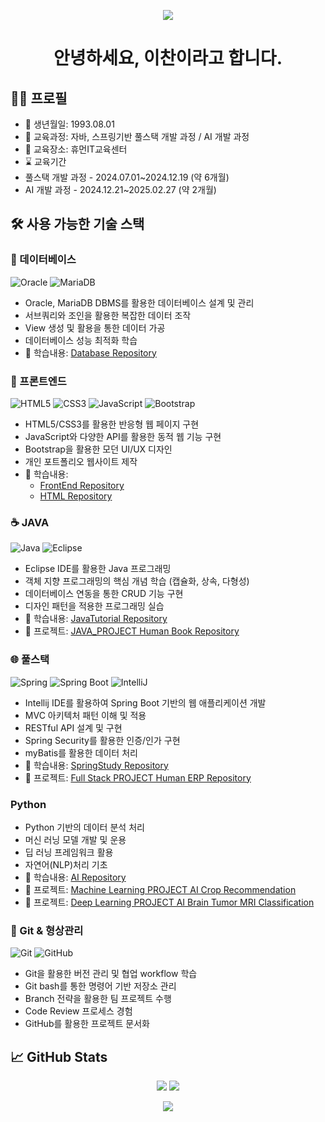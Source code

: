 <p align='center'>
    <img src="https://capsule-render.vercel.app/api?type=waving&color=auto&height=300&section=header&text=Chan%20Lee&fontSize=100&animation=fadeIn&fontAlignY=38&desc=Full%20Stack%20Developer&descAlignY=51&descAlign=62"/>
</p>

<div align="center">
    
# 안녕하세요, 이찬이라고 합니다.

</div>

## 👩‍💻 프로필
- 🌟 생년월일: 1993.08.01
- 📖 교육과정: 자바, 스프링기반 풀스택 개발 과정 / AI 개발 과정
- 🏢 교육장소: 휴먼IT교육센터
- ⌛ 교육기간
- 풀스택 개발 과정 - 2024.07.01~2024.12.19 (약 6개월)
- AI 개발 과정 - 2024.12.21~2025.02.27 (약 2개월)
               
## 🛠️ 사용 가능한 기술 스택

### 💾 데이터베이스
![Oracle](https://img.shields.io/badge/Oracle-%23F80000.svg?style=for-the-badge&logo=oracle&logoColor=white)
![MariaDB](https://img.shields.io/badge/MariaDB-003545?style=for-the-badge&logo=mariadb&logoColor=white)

- Oracle, MariaDB DBMS를 활용한 데이터베이스 설계 및 관리
- 서브쿼리와 조인을 활용한 복잡한 데이터 조작
- View 생성 및 활용을 통한 데이터 가공
- 데이터베이스 성능 최적화 학습
- 📁 학습내용: [Database Repository](https://github.com/LC-coder33/OracleTutorial)

### 🎯 프론트엔드
![HTML5](https://img.shields.io/badge/HTML5-%23E34F26.svg?style=for-the-badge&logo=html5&logoColor=white)
![CSS3](https://img.shields.io/badge/CSS3-%231572B6.svg?style=for-the-badge&logo=css3&logoColor=white)
![JavaScript](https://img.shields.io/badge/JavaScript-%23F7DF1E.svg?style=for-the-badge&logo=javascript&logoColor=black)
![Bootstrap](https://img.shields.io/badge/Bootstrap-%23563D7C.svg?style=for-the-badge&logo=bootstrap&logoColor=white)

- HTML5/CSS3를 활용한 반응형 웹 페이지 구현
- JavaScript와 다양한 API를 활용한 동적 웹 기능 구현
- Bootstrap을 활용한 모던 UI/UX 디자인
- 개인 포트폴리오 웹사이트 제작
- 📁 학습내용: 
  - [FrontEnd Repository](https://github.com/LC-coder33/Frontend-2407)
  - [HTML Repository](https://github.com/LC-coder33/Html)

### ☕ JAVA
![Java](https://img.shields.io/badge/Java-%23ED8B00.svg?style=for-the-badge&logo=java&logoColor=white)
![Eclipse](https://img.shields.io/badge/Eclipse-FE7A16.svg?style=for-the-badge&logo=Eclipse&logoColor=white)

- Eclipse IDE를 활용한 Java 프로그래밍
- 객체 지향 프로그래밍의 핵심 개념 학습 (캡슐화, 상속, 다형성)
- 데이터베이스 연동을 통한 CRUD 기능 구현
- 디자인 패턴을 적용한 프로그래밍 실습
- 📁 학습내용: [JavaTutorial Repository](https://github.com/LC-coder33/JavaTutorial)
- 🚀 프로젝트: [JAVA_PROJECT Human Book Repository](https://github.com/LC-coder33/HumanBook)

### 🌐 풀스택
![Spring](https://img.shields.io/badge/Spring-%236DB33F.svg?style=for-the-badge&logo=spring&logoColor=white)
![Spring Boot](https://img.shields.io/badge/Spring_Boot-%236DB33F.svg?style=for-the-badge&logo=spring-boot&logoColor=white)
![IntelliJ](https://img.shields.io/badge/IntelliJ_IDEA-000000.svg?style=for-the-badge&logo=intellij-idea&logoColor=white)

- Intellij IDE를 활용하여 Spring Boot 기반의 웹 애플리케이션 개발
- MVC 아키텍처 패턴 이해 및 적용
- RESTful API 설계 및 구현
- Spring Security를 활용한 인증/인가 구현
- myBatis를 활용한 데이터 처리
- 📁 학습내용: [SpringStudy Repository](https://github.com/LC-coder33/SpringSTS)
- 🚀 프로젝트: [Full Stack PROJECT Human ERP Repository](https://github.com/WonjaeLee-L/ERP_TeamProject_Springboot)

### Python
- Python 기반의 데이터 분석 처리
- 머신 러닝 모델 개발 및 운용
- 딥 러닝 프레임워크 활용
- 자연어(NLP)처리 기초
- 📁 학습내용: [AI Repository](https://github.com/LC-coder33/PythonTutorial)
- 🚀 프로젝트: [Machine Learning PROJECT AI Crop Recommendation](https://github.com/LC-coder33/Ai_crop_recommendation_project)
- 🚀 프로젝트: [Deep Learning PROJECT AI Brain Tumor MRI Classification](https://github.com/LC-coder33/brain_tumor_mri_project)

### 🔧 Git & 형상관리
![Git](https://img.shields.io/badge/Git-%23F05033.svg?style=for-the-badge&logo=git&logoColor=white)
![GitHub](https://img.shields.io/badge/GitHub-%23121011.svg?style=for-the-badge&logo=github&logoColor=white)

- Git을 활용한 버전 관리 및 협업 workflow 학습
- Git bash를 통한 명령어 기반 저장소 관리
- Branch 전략을 활용한 팀 프로젝트 수행
- Code Review 프로세스 경험
- GitHub를 활용한 프로젝트 문서화

## 📈 GitHub Stats

<div align="center">
    <img src="https://github-readme-stats.vercel.app/api?username=LC-coder33&show_icons=true&theme=radical" />
    <img src="https://github-readme-stats.vercel.app/api/top-langs/?username=LC-coder33&layout=compact&theme=radical" />
</div>
<p align='center'>
    <img src="https://capsule-render.vercel.app/api?type=waving&color=auto&height=200&section=footer"/>
</p>
